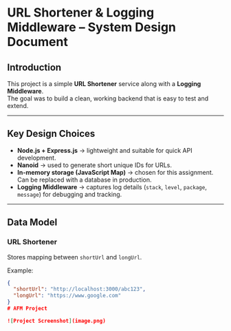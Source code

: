 # URL Shortener & Logging Middleware – System Design Document

## Introduction
This project is a simple **URL Shortener** service along with a **Logging Middleware**.  
The goal was to build a clean, working backend that is easy to test and extend.

---

## Key Design Choices
- **Node.js + Express.js** → lightweight and suitable for quick API development.  
- **Nanoid** → used to generate short unique IDs for URLs.  
- **In-memory storage (JavaScript Map)** → chosen for this assignment. Can be replaced with a database in production.  
- **Logging Middleware** → captures log details (`stack`, `level`, `package`, `message`) for debugging and tracking.  

---

## Data Model
### URL Shortener
Stores mapping between `shortUrl` and `longUrl`.

Example:
```json
{
  "shortUrl": "http://localhost:3000/abc123",
  "longUrl": "https://www.google.com"
}
# AFM Project

![Project Screenshot](image.png)
